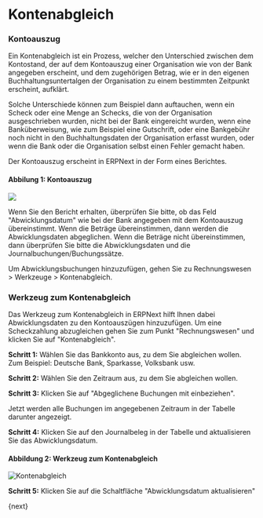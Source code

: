 <!-- add-breadcrumbs -->
# Kontenabgleich


### Kontoauszug

Ein Kontenabgleich ist ein Prozess, welcher den Unterschied zwischen dem Kontostand, der auf dem Kontoauszug einer Organisation wie von der Bank angegeben erscheint, und dem zugehörigen Betrag, wie er in den eigenen Buchhaltungsuntertalgen der Organisation zu einem bestimmten Zeitpunkt erscheint, aufklärt.

Solche Unterschiede können zum Beispiel dann auftauchen, wenn ein Scheck oder eine Menge an Schecks, die von der Organisation ausgeschrieben wurden, nicht bei der Bank eingereicht wurden, wenn eine Banküberweisung, wie zum Beispiel eine Gutschrift, oder eine Bankgebühr noch nicht in den Buchhaltungsdaten der Organisation erfasst wurden, oder wenn die Bank oder die Organisation selbst einen Fehler gemacht haben.

Der Kontoauszug erscheint in ERPNext in der Form eines Berichtes.

#### Abbilung 1: Kontoauszug

![](/docs/v13/assets/old_images/erpnext/bank-reconciliation-2.png)

Wenn Sie den Bericht erhalten, überprüfen Sie bitte, ob das Feld "Abwicklungsdatum" wie bei der Bank angegeben mit dem Kontoauszug übereinstimmt. Wenn die Beträge übereinstimmen, dann werden die Abwicklungsdaten abgeglichen. Wenn die Beträge nicht übereinstimmen, dann überprüfen Sie bitte die Abwicklungsdaten und die Journalbuchungen/Buchungssätze.

Um Abwicklungsbuchungen hinzuzufügen, gehen Sie zu Rechnungswesen > Werkzeuge > Kontenabgleich.

### Werkzeug zum Kontenabgleich

Das Werkzeug zum Kontenabgleich in ERPNext hilft Ihnen dabei Abwicklungsdaten zu den Kontoauszügen hinzuzufügen. Um eine Scheckzahlung abzugleichen gehen Sie zum Punkt "Rechnungswesen" und klicken Sie auf "Kontenabgleich".

**Schritt 1:** Wählen Sie das Bankkonto aus, zu dem Sie abgleichen wollen. Zum Beispiel: Deutsche Bank, Sparkasse, Volksbank usw.

**Schritt 2:** Wählen Sie den Zeitraum aus, zu dem Sie abgleichen wollen.

**Schritt 3:** Klicken Sie auf "Abgeglichene Buchungen mit einbeziehen".

Jetzt werden alle Buchungen im angegebenen Zeitraum in der Tabelle darunter angezeigt.

**Schritt 4:** Klicken Sie auf den Journalbeleg in der Tabelle und aktualisieren Sie das Abwicklungsdatum.

#### Abbildung 2: Werkzeug zum Kontenabgleich

<img class="screenshot" alt="Kontenabgleich" src="{{docs_base_url}}/v13/assets/img/accounts/bank-reconciliation.png">

**Schritt 5:** Klicken Sie auf die Schaltfläche "Abwicklungsdatum aktualisieren"

{next}
